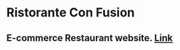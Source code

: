 # Ristorante Con Fusion

## E-commerce Restaurant website.  [Link](https://ristorantefusion.netlify.app)
